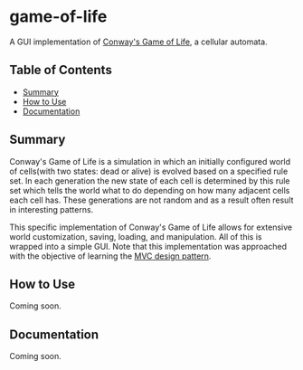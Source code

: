 # game-of-life
A GUI implementation of [Conway's Game of Life](https://en.wikipedia.org/wiki/Conway's_Game_of_Life), a cellular automata.


## Table of Contents
 - [Summary](#summary)
 - [How to Use](#how-to-use)
 - [Documentation](#documentation)

 
## Summary
Conway's Game of Life is a simulation in which an initially configured world of cells(with two states: dead or alive) is evolved based on a specified rule set. In each generation the new state of each cell is determined by this rule set which tells the world what to do depending on how many adjacent cells each cell has.
These generations are not random and as a result often result in interesting patterns.

This specific implementation of Conway's Game of Life allows for extensive world customization, saving, loading, and manipulation. All of this is wrapped into a simple GUI.
Note that this implementation was approached with the objective of learning the [MVC design pattern](https://en.wikipedia.org/wiki/Model%E2%80%93view%E2%80%93controller).

## How to Use
Coming soon.


## Documentation
Coming soon.


<WIP>